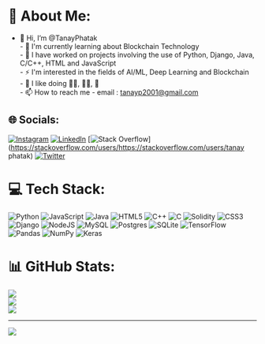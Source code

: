 # 💫 About Me:
- 👋 Hi, I’m @TanayPhatak<br>- 🌱 I'm currently learning about Blockchain Technology<br>- 🎒 I have worked on projects involving the use of Python, Django, Java, C/C++, HTML and JavaScript<br>- ⚡ I'm interested in the fields of AI/ML, Deep Learning and Blockchain<br>- 🏅 I like doing 🏊‍♂️, 🚴‍♂️, 🏸<br>- 📫 How to reach me - email : tanayp2001@gmail.com


## 🌐 Socials:
[![Instagram](https://img.shields.io/badge/Instagram-%23E4405F.svg?logo=Instagram&logoColor=white)](https://instagram.com/https://instagram.com/tanayp21) [![LinkedIn](https://img.shields.io/badge/LinkedIn-%230077B5.svg?logo=linkedin&logoColor=white)](https://linkedin.com/in/https://linkedin.com/in/tanay-phatak-bb281a1b4) [![Stack Overflow](https://img.shields.io/badge/-Stackoverflow-FE7A16?logo=stack-overflow&logoColor=white)](https://stackoverflow.com/users/https://stackoverflow.com/users/tanay phatak) [![Twitter](https://img.shields.io/badge/Twitter-%231DA1F2.svg?logo=Twitter&logoColor=white)](https://twitter.com/https://twitter.com/@tanayphatak) 

# 💻 Tech Stack:
![Python](https://img.shields.io/badge/python-3670A0?style=for-the-badge&logo=python&logoColor=ffdd54) ![JavaScript](https://img.shields.io/badge/javascript-%23323330.svg?style=for-the-badge&logo=javascript&logoColor=%23F7DF1E) ![Java](https://img.shields.io/badge/java-%23ED8B00.svg?style=for-the-badge&logo=java&logoColor=white) ![HTML5](https://img.shields.io/badge/html5-%23E34F26.svg?style=for-the-badge&logo=html5&logoColor=white) ![C++](https://img.shields.io/badge/c++-%2300599C.svg?style=for-the-badge&logo=c%2B%2B&logoColor=white) ![C](https://img.shields.io/badge/c-%2300599C.svg?style=for-the-badge&logo=c&logoColor=white) ![Solidity](https://img.shields.io/badge/Solidity-%23363636.svg?style=for-the-badge&logo=solidity&logoColor=white) ![CSS3](https://img.shields.io/badge/css3-%231572B6.svg?style=for-the-badge&logo=css3&logoColor=white) ![Django](https://img.shields.io/badge/django-%23092E20.svg?style=for-the-badge&logo=django&logoColor=white) ![NodeJS](https://img.shields.io/badge/node.js-6DA55F?style=for-the-badge&logo=node.js&logoColor=white) ![MySQL](https://img.shields.io/badge/mysql-%2300f.svg?style=for-the-badge&logo=mysql&logoColor=white) ![Postgres](https://img.shields.io/badge/postgres-%23316192.svg?style=for-the-badge&logo=postgresql&logoColor=white) ![SQLite](https://img.shields.io/badge/sqlite-%2307405e.svg?style=for-the-badge&logo=sqlite&logoColor=white) ![TensorFlow](https://img.shields.io/badge/TensorFlow-%23FF6F00.svg?style=for-the-badge&logo=TensorFlow&logoColor=white) ![Pandas](https://img.shields.io/badge/pandas-%23150458.svg?style=for-the-badge&logo=pandas&logoColor=white) ![NumPy](https://img.shields.io/badge/numpy-%23013243.svg?style=for-the-badge&logo=numpy&logoColor=white) ![Keras](https://img.shields.io/badge/Keras-%23D00000.svg?style=for-the-badge&logo=Keras&logoColor=white)
# 📊 GitHub Stats:
![](https://github-readme-stats.vercel.app/api?username=TanayPhatak&theme=dark&hide_border=false&include_all_commits=false&count_private=false)<br/>
![](https://github-readme-streak-stats.herokuapp.com/?user=TanayPhatak&theme=dark&hide_border=false)<br/>
![](https://github-readme-stats.vercel.app/api/top-langs/?username=TanayPhatak&theme=dark&hide_border=false&include_all_commits=false&count_private=false&layout=compact)

---
[![](https://visitcount.itsvg.in/api?id=TanayPhatak&icon=0&color=0)](https://visitcount.itsvg.in)

<!-- Proudly created with GPRM ( https://gprm.itsvg.in ) -->
